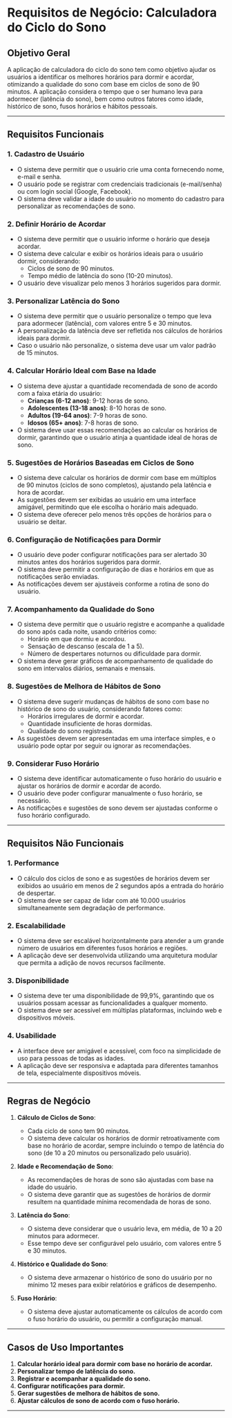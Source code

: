# Requisitos de Negócio: Calculadora do Ciclo do Sono

## **Objetivo Geral**
A aplicação de calculadora do ciclo do sono tem como objetivo ajudar os usuários a identificar os melhores horários para dormir e acordar, otimizando a qualidade do sono com base em ciclos de sono de 90 minutos. A aplicação considera o tempo que o ser humano leva para adormecer (latência do sono), bem como outros fatores como idade, histórico de sono, fusos horários e hábitos pessoais.

---

## **Requisitos Funcionais**

### **1. Cadastro de Usuário**
- O sistema deve permitir que o usuário crie uma conta fornecendo nome, e-mail e senha.
- O usuário pode se registrar com credenciais tradicionais (e-mail/senha) ou com login social (Google, Facebook).
- O sistema deve validar a idade do usuário no momento do cadastro para personalizar as recomendações de sono.

### **2. Definir Horário de Acordar**
- O sistema deve permitir que o usuário informe o horário que deseja acordar.
- O sistema deve calcular e exibir os horários ideais para o usuário dormir, considerando:
  - Ciclos de sono de 90 minutos.
  - Tempo médio de latência do sono (10-20 minutos).
- O usuário deve visualizar pelo menos 3 horários sugeridos para dormir.

### **3. Personalizar Latência do Sono**
- O sistema deve permitir que o usuário personalize o tempo que leva para adormecer (latência), com valores entre 5 e 30 minutos.
- A personalização da latência deve ser refletida nos cálculos de horários ideais para dormir.
- Caso o usuário não personalize, o sistema deve usar um valor padrão de 15 minutos.

### **4. Calcular Horário Ideal com Base na Idade**
- O sistema deve ajustar a quantidade recomendada de sono de acordo com a faixa etária do usuário:
  - **Crianças (6-12 anos)**: 9-12 horas de sono.
  - **Adolescentes (13-18 anos)**: 8-10 horas de sono.
  - **Adultos (19-64 anos)**: 7-9 horas de sono.
  - **Idosos (65+ anos)**: 7-8 horas de sono.
- O sistema deve usar essas recomendações ao calcular os horários de dormir, garantindo que o usuário atinja a quantidade ideal de horas de sono.

### **5. Sugestões de Horários Baseadas em Ciclos de Sono**
- O sistema deve calcular os horários de dormir com base em múltiplos de 90 minutos (ciclos de sono completos), ajustando pela latência e hora de acordar.
- As sugestões devem ser exibidas ao usuário em uma interface amigável, permitindo que ele escolha o horário mais adequado.
- O sistema deve oferecer pelo menos três opções de horários para o usuário se deitar.

### **6. Configuração de Notificações para Dormir**
- O usuário deve poder configurar notificações para ser alertado 30 minutos antes dos horários sugeridos para dormir.
- O sistema deve permitir a configuração de dias e horários em que as notificações serão enviadas.
- As notificações devem ser ajustáveis conforme a rotina de sono do usuário.

### **7. Acompanhamento da Qualidade do Sono**
- O sistema deve permitir que o usuário registre e acompanhe a qualidade do sono após cada noite, usando critérios como:
  - Horário em que dormiu e acordou.
  - Sensação de descanso (escala de 1 a 5).
  - Número de despertares noturnos ou dificuldade para dormir.
- O sistema deve gerar gráficos de acompanhamento de qualidade do sono em intervalos diários, semanais e mensais.

### **8. Sugestões de Melhora de Hábitos de Sono**
- O sistema deve sugerir mudanças de hábitos de sono com base no histórico de sono do usuário, considerando fatores como:
  - Horários irregulares de dormir e acordar.
  - Quantidade insuficiente de horas dormidas.
  - Qualidade do sono registrada.
- As sugestões devem ser apresentadas em uma interface simples, e o usuário pode optar por seguir ou ignorar as recomendações.

### **9. Considerar Fuso Horário**
- O sistema deve identificar automaticamente o fuso horário do usuário e ajustar os horários de dormir e acordar de acordo.
- O usuário deve poder configurar manualmente o fuso horário, se necessário.
- As notificações e sugestões de sono devem ser ajustadas conforme o fuso horário configurado.

---

## **Requisitos Não Funcionais**

### **1. Performance**
- O cálculo dos ciclos de sono e as sugestões de horários devem ser exibidos ao usuário em menos de 2 segundos após a entrada do horário de despertar.
- O sistema deve ser capaz de lidar com até 10.000 usuários simultaneamente sem degradação de performance.

### **2. Escalabilidade**
- O sistema deve ser escalável horizontalmente para atender a um grande número de usuários em diferentes fusos horários e regiões.
- A aplicação deve ser desenvolvida utilizando uma arquitetura modular que permita a adição de novos recursos facilmente.

### **3. Disponibilidade**
- O sistema deve ter uma disponibilidade de 99,9%, garantindo que os usuários possam acessar as funcionalidades a qualquer momento.
- O sistema deve ser acessível em múltiplas plataformas, incluindo web e dispositivos móveis.

### **4. Usabilidade**
- A interface deve ser amigável e acessível, com foco na simplicidade de uso para pessoas de todas as idades.
- A aplicação deve ser responsiva e adaptada para diferentes tamanhos de tela, especialmente dispositivos móveis.

---

## **Regras de Negócio**

1. **Cálculo de Ciclos de Sono**:
   - Cada ciclo de sono tem 90 minutos.
   - O sistema deve calcular os horários de dormir retroativamente com base no horário de acordar, sempre incluindo o tempo de latência do sono (de 10 a 20 minutos ou personalizado pelo usuário).

2. **Idade e Recomendação de Sono**:
   - As recomendações de horas de sono são ajustadas com base na idade do usuário.
   - O sistema deve garantir que as sugestões de horários de dormir resultem na quantidade mínima recomendada de horas de sono.

3. **Latência do Sono**:
   - O sistema deve considerar que o usuário leva, em média, de 10 a 20 minutos para adormecer.
   - Esse tempo deve ser configurável pelo usuário, com valores entre 5 e 30 minutos.

4. **Histórico e Qualidade do Sono**:
   - O sistema deve armazenar o histórico de sono do usuário por no mínimo 12 meses para exibir relatórios e gráficos de desempenho.

5. **Fuso Horário**:
   - O sistema deve ajustar automaticamente os cálculos de acordo com o fuso horário do usuário, ou permitir a configuração manual.

---

## **Casos de Uso Importantes**

1. **Calcular horário ideal para dormir com base no horário de acordar.**
2. **Personalizar tempo de latência do sono.**
3. **Registrar e acompanhar a qualidade do sono.**
4. **Configurar notificações para dormir.**
5. **Gerar sugestões de melhora de hábitos de sono.**
6. **Ajustar cálculos de sono de acordo com o fuso horário.**

---

